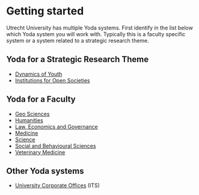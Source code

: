 # Getting started
Utrecht University has multiple Yoda systems. First identify in the list below
which Yoda system you will work with. Typically this is a faculty specific 
system or a system related to a strategic research theme.

## Yoda for a Strategic Research Theme
- [Dynamics of Youth](/getting-started/youth/index.html)
- [Institutions for Open Societies](/getting-started/i-lab/index.html)

## Yoda for a Faculty
- [Geo Sciences](/getting-started/geo/index.html)
- [Humanities](/getting-started/gw/index.html)
- [Law, Economics and Governance](/getting-started/i-lab/index.html)
- [Medicine](/getting-started/dgk/index.html)
- [Science](/getting-started/science/index.html)
- [Social and Behavioural Sciences](/geting-started/fsw/index.html)
- [Veterinary Medicine](/getting-started/dgk/index.html)

## Other Yoda systems
- [University Corporate Offices](/getting-started/its/index.html) (ITS)

